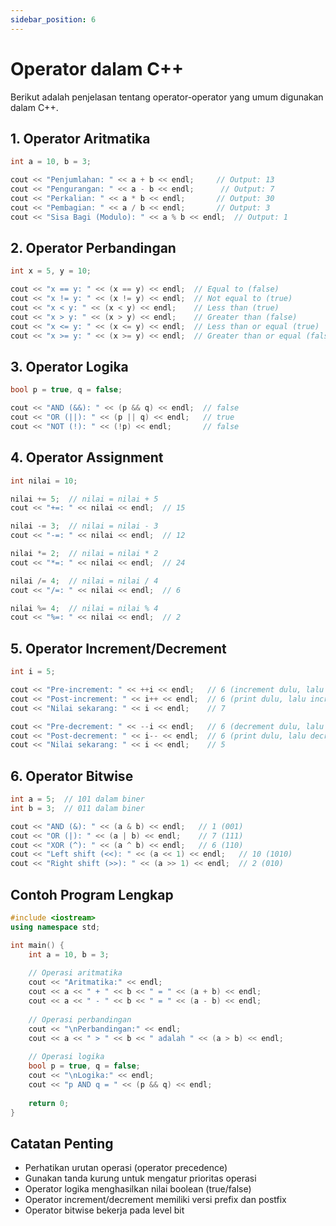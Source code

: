 ```yaml
---
sidebar_position: 6
---
```


# Operator dalam C++

Berikut adalah penjelasan tentang operator-operator yang umum digunakan dalam C++.

## 1. Operator Aritmatika

```cpp
int a = 10, b = 3;

cout << "Penjumlahan: " << a + b << endl;     // Output: 13
cout << "Pengurangan: " << a - b << endl;      // Output: 7
cout << "Perkalian: " << a * b << endl;       // Output: 30
cout << "Pembagian: " << a / b << endl;       // Output: 3
cout << "Sisa Bagi (Modulo): " << a % b << endl;  // Output: 1
```

## 2. Operator Perbandingan

```cpp
int x = 5, y = 10;

cout << "x == y: " << (x == y) << endl;  // Equal to (false)
cout << "x != y: " << (x != y) << endl;  // Not equal to (true)
cout << "x < y: " << (x < y) << endl;    // Less than (true)
cout << "x > y: " << (x > y) << endl;    // Greater than (false)
cout << "x <= y: " << (x <= y) << endl;  // Less than or equal (true)
cout << "x >= y: " << (x >= y) << endl;  // Greater than or equal (false)
```

## 3. Operator Logika

```cpp
bool p = true, q = false;

cout << "AND (&&): " << (p && q) << endl;  // false
cout << "OR (||): " << (p || q) << endl;   // true
cout << "NOT (!): " << (!p) << endl;       // false
```

## 4. Operator Assignment

```cpp
int nilai = 10;

nilai += 5;  // nilai = nilai + 5
cout << "+=: " << nilai << endl;  // 15

nilai -= 3;  // nilai = nilai - 3
cout << "-=: " << nilai << endl;  // 12

nilai *= 2;  // nilai = nilai * 2
cout << "*=: " << nilai << endl;  // 24

nilai /= 4;  // nilai = nilai / 4
cout << "/=: " << nilai << endl;  // 6

nilai %= 4;  // nilai = nilai % 4
cout << "%=: " << nilai << endl;  // 2
```

## 5. Operator Increment/Decrement

```cpp
int i = 5;

cout << "Pre-increment: " << ++i << endl;   // 6 (increment dulu, lalu print)
cout << "Post-increment: " << i++ << endl;  // 6 (print dulu, lalu increment)
cout << "Nilai sekarang: " << i << endl;    // 7

cout << "Pre-decrement: " << --i << endl;   // 6 (decrement dulu, lalu print)
cout << "Post-decrement: " << i-- << endl;  // 6 (print dulu, lalu decrement)
cout << "Nilai sekarang: " << i << endl;    // 5
```

## 6. Operator Bitwise

```cpp
int a = 5;  // 101 dalam biner
int b = 3;  // 011 dalam biner

cout << "AND (&): " << (a & b) << endl;   // 1 (001)
cout << "OR (|): " << (a | b) << endl;    // 7 (111)
cout << "XOR (^): " << (a ^ b) << endl;   // 6 (110)
cout << "Left shift (<<): " << (a << 1) << endl;   // 10 (1010)
cout << "Right shift (>>): " << (a >> 1) << endl;  // 2 (010)
```

## Contoh Program Lengkap

```cpp
#include <iostream>
using namespace std;

int main() {
    int a = 10, b = 3;
    
    // Operasi aritmatika
    cout << "Aritmatika:" << endl;
    cout << a << " + " << b << " = " << (a + b) << endl;
    cout << a << " - " << b << " = " << (a - b) << endl;
    
    // Operasi perbandingan
    cout << "\nPerbandingan:" << endl;
    cout << a << " > " << b << " adalah " << (a > b) << endl;
    
    // Operasi logika
    bool p = true, q = false;
    cout << "\nLogika:" << endl;
    cout << "p AND q = " << (p && q) << endl;
    
    return 0;
}
```

## Catatan Penting

- Perhatikan urutan operasi (operator precedence)
- Gunakan tanda kurung untuk mengatur prioritas operasi
- Operator logika menghasilkan nilai boolean (true/false)
- Operator increment/decrement memiliki versi prefix dan postfix
- Operator bitwise bekerja pada level bit